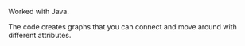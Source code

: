 Worked with Java.

The code creates graphs that you can connect and move around with different attributes.
